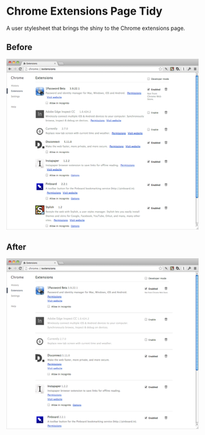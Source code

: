 # Chrome Extensions Page Tidy

A user stylesheet that brings the shiny to the Chrome extensions page.

## Before

![Chrome Extensions Page — Before](images/screenshot-before.png)

## After

![Chrome Extensions Page — After](images/screenshot-after.png)

